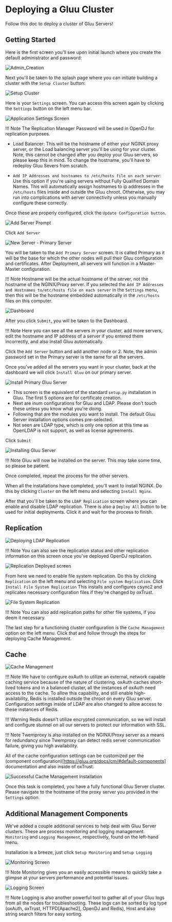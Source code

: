 # Deploying a Gluu Cluster

Follow this doc to deploy a cluster of Gluu Servers!

## Getting Started

Here is the first screen you'll see upon initial launch where you create the default administrator and password:

![Admin_Creation](../img/Cluster_Manager-01.png)

Next you'll be taken to the splash page where you can initiate building a cluster with the `Setup Cluster` button:

![Setup Cluster](../img/Cluster_Manager-02.png)

Here is your `Settings` screen. You can access this screen again by clicking the `Settings` button on the left menu bar.

![Application Settings Screen](../img/Cluster_Manager-03.png)

!!! Note
    The Replication Manager Password will be used in OpenDJ for replication purposes.

- Load Balancer: This will be the hostname of either your NGINX proxy server, or the Load balancing server you'll be using for your cluster. Note, this cannot be changed after you deploy your Gluu servers, so please keep this in mind. To change the hostname, you'll have to redeploy Gluu Severs from scratch.

- `Add IP Addresses and hostnames to /etc/hosts file on each server`: Use this option if you're using servers without Fully Qualified Domain Names. This will automatically assign hostnames to ip addresses in the `/etc/hosts` files inside and outside the Gluu chroot. Otherwise, you may run into complications with server connectivity unless you manually configure these correctly.

Once these are properly configured, click the `Update Configuration button`.

![Add Server Prompt](../img/Cluster_Manager-04.png)

Click `Add Server`

![New Server - Primary Server](../img/Cluster_Manager-05.png)

You will be taken to the `Add Primary Server` screen. It is called Primary as it will be the base for which the other nodes will pull their Gluu configuration and certificates. After Deployment, all servers will function in a Master-Master configuration.

!!! Note
    Hostname will be the actual hostname of the server, not the hostname of the NGINX/Proxy server. If you selected the `Add IP Addresses and Hostnames to/etc/hosts file on each server` in the `Settings` menu, then this will be the hostname embedded automatically in the `/etc/hosts` files on this computer.

![Dashboard](../img/Cluster_Manager-06.png)

After you click `Submit`, you will be taken to the Dashboard.

!!! Note
    Here you can see all the servers in your cluster, add more servers, edit the hostname and IP address of a server if you entered them incorrectly, and also Install Gluu automatically.

Click the `Add Server` button and add another node or 2. Note, the admin password set in the Primary server is the same for all the servers.

Once you've added all the servers you want in your cluster, back at the dashboard we will click `Install Gluu` on our primary server.

![Install Primary Gluu Server](../img/Cluster_Manager-07.png)

- This screen is the equivalent of the standard `setup.py` installation in Gluu. The first 5 options are for certificate creation.
- Next are inum configurations for Gluu and LDAP. Please don't touch these unless you know what you're doing.
- Following that are the modules you want to install. The default Gluu Server installation options comes pre-selected.
- Not seen are LDAP type, which is only one option at this time as OpenLDAP is not support, as well as license agreements.

Click `Submit`

![Installing Gluu Server](../img/Cluster_Manager-09.png)

!!! Note
    Gluu will now be installed on the server. This may take some time, so please be patient.

Once completed, repeat the process for the other servers.

When all the installations have completed, you'll want to install NGINX. Do this by clicking `Cluster` on the left menu and selecting `Install Nginx`.

After that you'll be taken to the `LDAP Replication` screen where you can enable and disable LDAP replication. There is also a `Deploy All` button to be used for initial deployments. Click it and wait for the process to finish.

## Replication

![Deploying LDAP Replication](../img/Cluster_Manager-10.png)

!!! Note
    You can also see the replication status and other replication information on this screen once you've deployed OpenDJ replication.

![Replication Deployed screen](../img/Cluster_Manager-11.png)

From here we need to enable file system replication. Do this by clicking `Replication` on the left menu and selecting `File system Replication`. Click `Install File System Replication` This installs and configures csync2 and replicates necessary configuration files if they're changed by oxTrust.

![File System Replication](../img/Cluster_Manager-12.png)

!!! Note
    You can also add replication paths for other file systems, if you deem it necessary.

The last step for a functioning cluster configuration is the `Cache Management` option on the left menu. Click that and follow through the steps for deploying Cache Management.

## Cache

![Cache Management](../img/Cluster_Manager-13.png)

!!! Note
    We have to configure oxAuth to utilize an external, network capable caching service because of the nature of clustering. oxAuth caches short-lived tokens and in a balanced cluster, all the instances of oxAuth need access to the cache. To allow this capability, and still enable high-availability, Redis is installed outside the chroot on every Gluu server. Configuration settings inside of LDAP are also changed to allow access to these instances of Redis.

!!! Warning
    Redis doesn't utilize encrypted communication, so we will install and configure stunnel on all our servers to protect our information with SSL.

!!! Note
    Twemproxy is also installed on the NGINX/Proxy server as a means for redundancy since Twemproxy can detect redis server communication failure, giving you high availability.

All of the cache configuration settings can be customized per the (component configuration)[https://gluu.org/docs/cm/#default-components] documentation and also inside of oxTrust.

![Successful Cache Management Installation](../img/Cluster_Manager-14.png)

Once this task is completed, you have a fully functional Gluu Server cluster. Please navigate to the hostname of the proxy server you provided in the `Settings` option.

## Additional Management Components

We've added a couple additional services to help deal with Gluu Server clusters. These are process monitoring and logging management. `Monitoring` and `Logging Management`, respectively, found on the left-hand menu.

Installation is a breeze, just click `Setup Monitoring` and `Setup Logging`

![Monitoring Screen](../img/Cluster_Manager-15.png)

!!! Note
    Monitoring gives you an easily accessible means to quickly take a glimpse at your servers performance and potential issues.

![Logging Screen](../img/Cluster_Manager-16.png)

!!! Note
    Logging is also another powerful tool to gather all of your Gluu logs from all the nodes for troubleshooting. These logs can be sorted by log type (oxAuth, oxTrust, HTTPD[Apache2], OpenDJ and Redis), Host and also string search filters for easy sorting.

